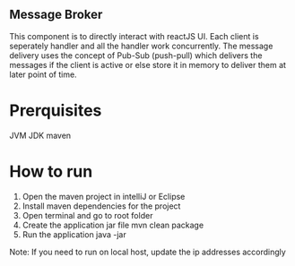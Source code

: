 ## Message Broker

This component is to directly interact with reactJS UI. Each client is seperately handler and all the handler work concurrently. The message delivery uses the concept of Pub-Sub (push-pull) which delivers the messages if the client is active or else store it in memory to deliver them at later point of time.

# Prerquisites
JVM
JDK
maven

# How to run
1. Open the maven project in intelliJ or Eclipse
2. Install maven dependencies for the project
3. Open terminal and go to root folder
4. Create the application jar file
  mvn clean package
5. Run the application
  java -jar <generated jar file in target folder>
  
Note: If you need to run on local host, update the ip addresses accordingly
